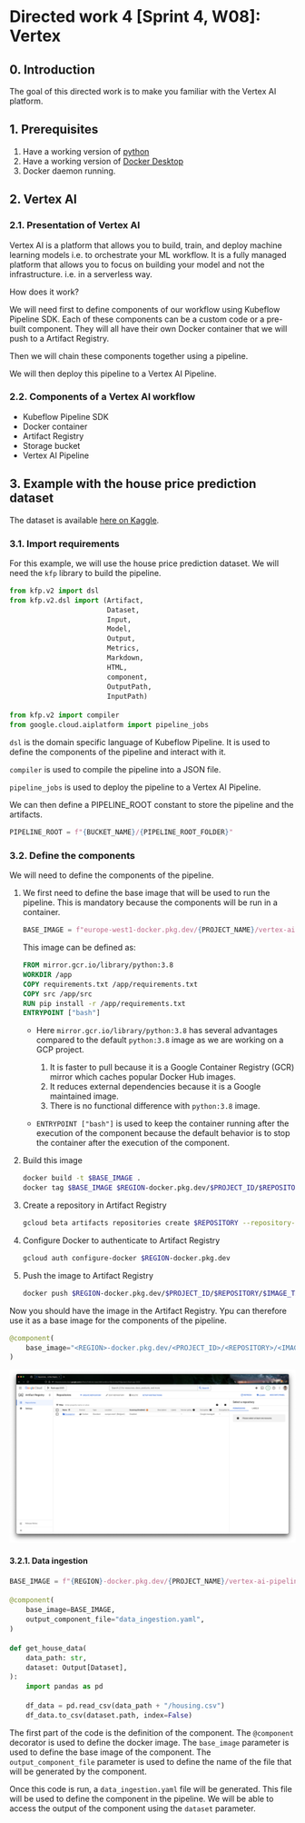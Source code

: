 # Directed work 4 [Sprint 4, W08]: Vertex

## 0. Introduction
The goal of this directed work is to make you familiar with the Vertex AI platform.

## 1. Prerequisites

1. Have a working version of [python](https://www.python.org/downloads/)
2. Have a working version of [Docker Desktop](https://docs.docker.com/desktop/)
3. Docker daemon running.

## 2. Vertex AI

### 2.1. Presentation of Vertex AI

Vertex AI is a platform that allows you to build, train, and deploy machine learning models i.e. to orchestrate your ML workflow. It is a fully managed platform that allows you to focus on building your model and not the infrastructure. i.e. in a serverless way.

How does it work?

We will need first to define components of our workflow using Kubeflow Pipeline SDK. Each of these components can be a custom code or a pre-built component. They will all have their own Docker container that we will push to a Artifact Registry.

Then we will chain these components together using a pipeline.

We will then deploy this pipeline to a Vertex AI Pipeline.


### 2.2. Components of a Vertex AI workflow

- Kubeflow Pipeline SDK
- Docker container
- Artifact Registry
- Storage bucket
- Vertex AI Pipeline

## 3. Example with the house price prediction dataset

The dataset is available [here on Kaggle](https://www.kaggle.com/datasets/yasserh/housing-prices-dataset?resource=download).

### 3.1. Import requirements

For this example, we will use the house price prediction dataset. We will need the `kfp` library to build the pipeline.

```python
from kfp.v2 import dsl
from kfp.v2.dsl import (Artifact,
                        Dataset,
                        Input,
                        Model,
                        Output,
                        Metrics,
                        Markdown,
                        HTML,
                        component,
                        OutputPath,
                        InputPath)
                    
from kfp.v2 import compiler
from google.cloud.aiplatform import pipeline_jobs
```

`dsl` is the domain specific language of Kubeflow Pipeline. It is used to define the components of the pipeline and interact with it.

`compiler` is used to compile the pipeline into a JSON file.

`pipeline_jobs` is used to deploy the pipeline to a Vertex AI Pipeline.

We can then define a PIPELINE_ROOT constant to store the pipeline and the artifacts.

```python
PIPELINE_ROOT = f"{BUCKET_NAME}/{PIPELINE_ROOT_FOLDER}"
```

### 3.2. Define the components

We will need to define the components of the pipeline.
1. We first need to define the base image that will be used to run the pipeline. This is mandatory because the components will be run in a container.
    ```python
    BASE_IMAGE = f"europe-west1-docker.pkg.dev/{PROJECT_NAME}/vertex-ai-pipeline-example/training:latest"
    ```

    This image can be defined as:

    ```Dockerfile
    FROM mirror.gcr.io/library/python:3.8
    WORKDIR /app
    COPY requirements.txt /app/requirements.txt
    COPY src /app/src
    RUN pip install -r /app/requirements.txt
    ENTRYPOINT ["bash"]
    ```

    - Here `mirror.gcr.io/library/python:3.8` has several advantages compared to the default `python:3.8` image as we are working on a GCP project.

        1. It is faster to pull because it is a Google Container Registry (GCR) mirror which caches popular Docker Hub images. 
        2. It reduces external dependencies because it is a Google maintained image.
        3. There is no functional difference with `python:3.8` image.

    - `ENTRYPOINT ["bash"]` is used to keep the container running after the execution of the component because the default behavior is to stop the container after the execution of the component.

2. Build this image

    ```bash
    docker build -t $BASE_IMAGE .
    docker tag $BASE_IMAGE $REGION-docker.pkg.dev/$PROJECT_ID/$REPOSITORY/$IMAGE_TAG
    ```

3. Create a repository in Artifact Registry

    ```bash
    gcloud beta artifacts repositories create $REPOSITORY --repository-format=docker --location=$REGION
    ```

4. Configure Docker to authenticate to Artifact Registry

    ```bash
    gcloud auth configure-docker $REGION-docker.pkg.dev
    ```

5. Push the image to Artifact Registry

    ```bash
    docker push $REGION-docker.pkg.dev/$PROJECT_ID/$REPOSITORY/$IMAGE_TAG
    ```

Now you should have the image in the Artifact Registry. Ypu can therefore use it as a base image for the components of the pipeline.

```python
@component(
    base_image="<REGION>-docker.pkg.dev/<PROJECT_ID>/<REPOSITORY>/<IMAGE_TAG>"
)
```
![artifact_registry](img/1.png)



#### 3.2.1. Data ingestion

```python
BASE_IMAGE = f"{REGION}-docker.pkg.dev/{PROJECT_NAME}/vertex-ai-pipeline-example/training:latest"

@component(
    base_image=BASE_IMAGE,
    output_component_file="data_ingestion.yaml",
)

def get_house_data(
    data_path: str,
    dataset: Output[Dataset],
):
    import pandas as pd

    df_data = pd.read_csv(data_path + "/housing.csv")
    df_data.to_csv(dataset.path, index=False)
```

The first part of the code is the definition of the component. The `@component` decorator is used to define the docker image. The `base_image` parameter is used to define the base image of the component. The `output_component_file` parameter is used to define the name of the file that will be generated by the component. 

Once this code is run, a `data_ingestion.yaml` file will be generated. This file will be used to define the component in the pipeline. We will be able to access the output of the component using the `dataset` parameter.





